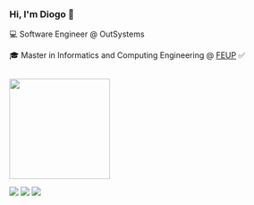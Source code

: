 ### Hi, I'm Diogo 👋

💻 Software Engineer @ OutSystems

🎓 Master in Informatics and Computing Engineering @ [FEUP](https://sigarra.up.pt/feup/pt/web_page.inicial) ✅

<a target="_blank" href="https://github.com/diogosmac"><img style="padding-top: 1em;" height="180em" src="https://github-readme-stats.vercel.app/api?username=diogosmac&show_icons=true&hide_border=true&&count_private=true&include_all_commits=true&theme=shades-of-purple&&bg_color=DEG,7b18d6,008B8B&title_color=D0D0D0&icon_color=3afc66" /></a>

<a target="_blank" href="https://www.linkedin.com/in/diogosmac/"><img src="https://img.shields.io/badge/-LinkedIn-0077B5?style=for-the-badge&logo=Linkedin&logoColor=white"></img></a>
<a target="_blank" href="mailto:diogo.smac+from-github@gmail.com"><img src="https://img.shields.io/badge/-Gmail-D14836?style=for-the-badge&logo=Gmail&logoColor=white"></img></a>
<a target="_blank" href="https://drive.google.com/file/d/1vMltp0nrS20vVSGexZC7SSSh3XGFELea"><img src="https://img.shields.io/badge/-CV-00A082?style=for-the-badge"></img></a>

<!--
**diogosmac/diogosmac** is a ✨ _special_ ✨ repository because its `README.md` (this file) appears on your GitHub profile.

Here are some ideas to get you started:

- 🔭 I’m currently working on ...
- 🌱 I’m currently learning ...
- 👯 I’m looking to collaborate on ...
- 🤔 I’m looking for help with ...
- 💬 Ask me about ...
- 📫 How to reach me: ...
- 😄 Pronouns: ...
- ⚡ Fun fact: ...
-->
